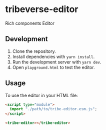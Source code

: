 # tribeverse-editor

Rich components Editor

## Development

1. Clone the repository.
2. Install dependencies with `yarn install`.
3. Run the development server with `yarn dev`.
4. Open `playground.html` to test the editor.

## Usage

To use the editor in your HTML file:

```html
<script type="module">
  import "./path/to/tribe-editor.esm.js";
</script>

<tribe-editor></tribe-editor>
```
